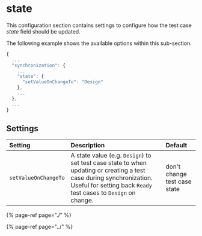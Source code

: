# state

This configuration section contains settings to configure how the test case _state_ field should be updated.

The following example shows the available options within this sub-section.

```javascript
{
  ...
  "synchronization": {
    ...
    "state": {
      "setValueOnChangeTo": "Design"
    },
    ...
  },
  ...
}
```

## Settings

| Setting | Description | Default |
| :--- | :--- | :--- |
| `setValueOnChangeTo` | A state value \(e.g. `Design`\) to set test case state to when updating or creating a test case during synchronization. Useful for setting back `Ready` test cases to `Design` on change. | don't change test case state |

{% page-ref page="./" %}

{% page-ref page="../" %}

